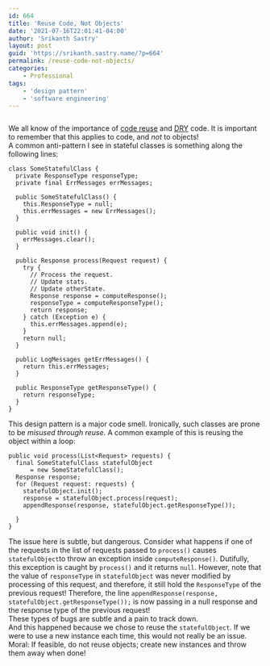 ```yaml
---
id: 664
title: 'Reuse Code, Not Objects'
date: '2021-07-16T22:01:41-04:00'
author: 'Srikanth Sastry'
layout: post
guid: 'https://srikanth.sastry.name/?p=664'
permalink: /reuse-code-not-objects/
categories:
    - Professional
tags:
    - 'design pattern'
    - 'software engineering'
---
```


<!-- wp:image {"id":666} -->
<figure class="wp-block-image"><img src="https://srikanth.sastry.name/wp-content/uploads/2021/07/pexels-photo-5218009-edited.jpeg" alt="" class="wp-image-666"/></figure>
<!-- /wp:image -->

<!-- wp:paragraph -->
<p>We all know of the importance of <a href="https://en.wikipedia.org/wiki/Code_reuse">code reuse</a> and <a href="https://en.wikipedia.org/wiki/Don%27t_repeat_yourself">DRY</a> code. It is important to remember that this applies to code, and <em>not</em> to objects!<br>A common anti-pattern I see in stateful classes is something along the following lines:</p>
<!-- /wp:paragraph -->

<!-- wp:code -->
<pre class="wp-block-code"><code>class SomeStatefulClass {
  private ResponseType responseType;
  private final ErrMessages errMessages;
  
  public SomeStatefulClass() {
    this.ResponseType = null;
    this.errMessages = new ErrMessages();
  }
  
  public void init() {
    errMessages.clear();
  }
  
  public Response process(Request request) {
    try {
      // Process the request.
      // Update stats.
      // Update otherState.
      Response response = computeResponse();
      responseType = computeResponseType();
      return response;
    } catch (Exception e) {
      this.errMessages.append(e);
    }
    return null;
  }
  
  public LogMessages getErrMessages() {
    return this.errMessages;
  }
  
  public ResponseType getResponseType() {
    return responseType;
  }
}</code></pre>
<!-- /wp:code -->

<!-- wp:paragraph -->
<p>This design pattern is a major code smell. Ironically, such classes are prone to be <em>misused through reuse</em>. A common example of this is reusing the object within a loop:</p>
<!-- /wp:paragraph -->

<!-- wp:code -->
<pre class="wp-block-code"><code>public void process(List&lt;Request&gt; requests) {
  final SomeStatefulClass statefulObject
      = new SomeStatefulClass();
  Response response;
  for (Request request: requests) {
    statefulObject.init();
    response = statefulObject.process(request);
    appendResponse(response, statefulObject.getResponseType());
    
  }
}</code></pre>
<!-- /wp:code -->

<!-- wp:paragraph -->
<p>The issue here is subtle, but dangerous. Consider what happens if one of the requests in the list of requests passed to <code>process()</code> causes <code>statefulObject</code>to throw an exception inside <code>computeResponse()</code>. Dutifully, this exception is caught by <code>process()</code> and it returns <code>null</code>. However, note that the value of <code>responseType</code> in <code>statefulObject</code> was never modified by processing of this request, and therefore, it still hold the <code>ResponseType</code> of the previous request! Therefore, the line <code>appendResponse(response, statefulObject.getResponseType());</code> is now passing in a null response and the response type of the previous request!<br />These types of bugs are subtle and a pain to track down.<br />And this happened because we chose to reuse the <code>statefulObject</code>. If we were to use a new instance each time, this would not really be an issue.<br />Moral: If feasible, do not reuse objects; create new instances and throw them away when done!</p>
<!-- /wp:paragraph -->